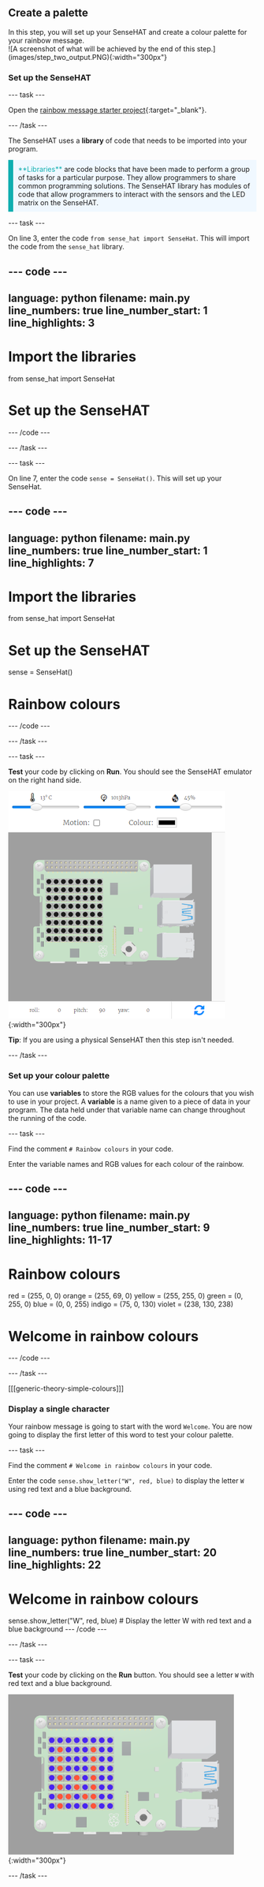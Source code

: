 ## Create a palette

<div style="display: flex; flex-wrap: wrap">
<div style="flex-basis: 200px; flex-grow: 1; margin-right: 15px;">
In this step, you will set up your SenseHAT and create a colour palette for your rainbow message. 
</div>
<div>
![A screenshot of what will be achieved by the end of this step.](images/step_two_output.PNG){:width="300px"}
</div>
</div>

### Set up the SenseHAT

--- task ---

Open the [rainbow message starter project](https://trinket.io/html/bcf1978d5a){:target="_blank"}.

--- /task ---

The SenseHAT uses a **library** of code that needs to be imported into your program. 

<p style="border-left: solid; border-width:10px; border-color: #0faeb0; background-color: aliceblue; padding: 10px;">
<span style="color: #0faeb0">**Libraries**</span> are code blocks that have been made to perform a group of tasks for a particular purpose. They allow programmers to share common programming solutions. The SenseHAT library has modules of code that allow programmers to interact with the sensors and the LED matrix on the SenseHAT.
</p>

--- task ---

On line 3, enter the code `from sense_hat import SenseHat`. This will import the code from the `sense_hat` library.

--- code ---
---
language: python
filename: main.py
line_numbers: true
line_number_start: 1
line_highlights: 3
---
# Import the libraries

from sense_hat import SenseHat

# Set up the SenseHAT

--- /code ---

--- /task ---

--- task ---

On line 7, enter the code `sense = SenseHat()`. This will set up your SenseHat.

--- code ---
---
language: python
filename: main.py
line_numbers: true
line_number_start: 1
line_highlights: 7
---
# Import the libraries

from sense_hat import SenseHat

# Set up the SenseHAT

sense = SenseHat()

# Rainbow colours
--- /code ---

--- /task ---

--- task ---

**Test** your code by clicking on **Run**. You should see the SenseHAT emulator on the right hand side. 

![A screenshot of the SenseHAT emulator in Trinket.](images/setup-sensehat.PNG){:width="300px"}

**Tip**: If you are using a physical SenseHAT then this step isn't needed. 

--- /task ---

### Set up your colour palette

You can use **variables** to store the RGB values for the colours that you wish to use in your project. A **variable** is a name given to a piece of data in your program. The data held under that variable name can change throughout the running of the code. 

--- task ---

Find the comment `# Rainbow colours` in your code. 

Enter the variable names and RGB values for each colour of the rainbow. 

--- code ---
---
language: python
filename: main.py
line_numbers: true
line_number_start: 9
line_highlights: 11-17
---
# Rainbow colours

red = (255, 0, 0)
orange = (255, 69, 0)
yellow = (255, 255, 0)
green = (0, 255, 0)
blue = (0, 0, 255)
indigo = (75, 0, 130)
violet = (238, 130, 238)

# Welcome in rainbow colours
--- /code ---

--- /task ---

[[[generic-theory-simple-colours]]]

### Display a single character

Your rainbow message is going to start with the word `Welcome`. You are now going to display the first letter of this word to test your colour palette.

--- task ---

Find the comment `# Welcome in rainbow colours` in your code.

Enter the code `sense.show_letter("W", red, blue)` to display the letter `W` using red text and a blue background.

--- code ---
---
language: python
filename: main.py
line_numbers: true
line_number_start: 20
line_highlights: 22
---
# Welcome in rainbow colours

sense.show_letter("W", red, blue) # Display the letter W with red text and a blue background
--- /code ---

--- /task ---

--- task ---

**Test** your code by clicking on the **Run** button. You should see a letter `W` with red text and a blue background. 

![A screenshot of what will be achieved by the end of this step.](images/step_two_output.PNG){:width="300px"}

--- /task ---



